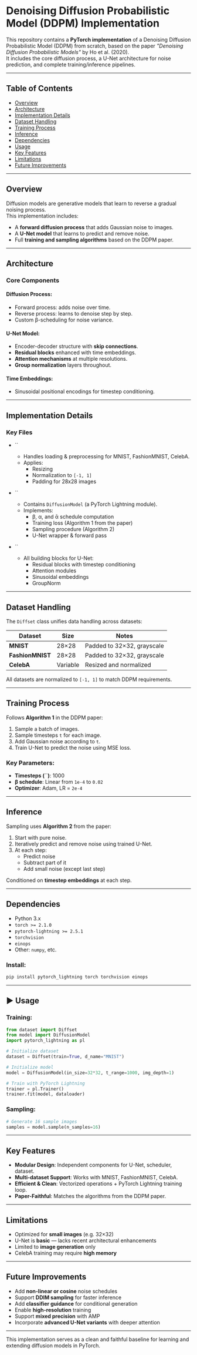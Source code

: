 # Denoising Diffusion Probabilistic Model (DDPM) Implementation

This repository contains a **PyTorch implementation** of a Denoising Diffusion Probabilistic Model (DDPM) from scratch, based on the paper *"Denoising Diffusion Probabilistic Models"* by Ho et al. (2020).\
It includes the core diffusion process, a U-Net architecture for noise prediction, and complete training/inference pipelines.

&#x20; &#x20;

---

##  Table of Contents

- [Overview](#overview)
- [Architecture](#architecture)
- [Implementation Details](#implementation-details)
- [Dataset Handling](#dataset-handling)
- [Training Process](#training-process)
- [Inference](#inference)
- [Dependencies](#dependencies)
- [Usage](#usage)
- [Key Features](#key-features)
- [Limitations](#limitations)
- [Future Improvements](#future-improvements)

---

##  Overview

Diffusion models are generative models that learn to reverse a gradual noising process.\
This implementation includes:

- A **forward diffusion process** that adds Gaussian noise to images.
- A **U-Net model** that learns to predict and remove noise.
- Full **training and sampling algorithms** based on the DDPM paper.

---

##  Architecture

### Core Components

#### Diffusion Process:

- Forward process: adds noise over time.
- Reverse process: learns to denoise step by step.
- Custom β-scheduling for noise variance.

#### U-Net Model:

- Encoder-decoder structure with **skip connections**.
- **Residual blocks** enhanced with time embeddings.
- **Attention mechanisms** at multiple resolutions.
- **Group normalization** layers throughout.

#### Time Embeddings:

- Sinusoidal positional encodings for timestep conditioning.

---

##  Implementation Details

### Key Files

- ``

  - Handles loading & preprocessing for MNIST, FashionMNIST, CelebA.
  - Applies:
    - Resizing
    - Normalization to `[-1, 1]`
    - Padding for 28x28 images

- ``

  - Contains `DiffusionModel` (a PyTorch Lightning module).
  - Implements:
    - β, α, and ᾱ schedule computation
    - Training loss (Algorithm 1 from the paper)
    - Sampling procedure (Algorithm 2)
    - U-Net wrapper & forward pass

- ``

  - All building blocks for U-Net:
    - Residual blocks with timestep conditioning
    - Attention modules
    - Sinusoidal embeddings
    - GroupNorm

---

##  Dataset Handling

The `Diffset` class unifies data handling across datasets:

| Dataset          | Size     | Notes                      |
| ---------------- | -------- | -------------------------- |
| **MNIST**        | 28×28    | Padded to 32×32, grayscale |
| **FashionMNIST** | 28×28    | Padded to 32×32, grayscale |
| **CelebA**       | Variable | Resized and normalized     |

All datasets are normalized to `[-1, 1]` to match DDPM requirements.

---

##  Training Process

Follows **Algorithm 1** in the DDPM paper:

1. Sample a batch of images.
2. Sample timesteps `t` for each image.
3. Add Gaussian noise according to `t`.
4. Train U-Net to predict the noise using MSE loss.

### Key Parameters:

- **Timesteps (**``**)**: 1000
- **β schedule**: Linear from `1e-4` to `0.02`
- **Optimizer**: Adam, LR = `2e-4`

---

##  Inference

Sampling uses **Algorithm 2** from the paper:

1. Start with pure noise.
2. Iteratively predict and remove noise using trained U-Net.
3. At each step:
   - Predict noise
   - Subtract part of it
   - Add small noise (except last step)

Conditioned on **timestep embeddings** at each step.

---

##  Dependencies

- Python 3.x
- `torch >= 2.1.0`
- `pytorch-lightning >= 2.5.1`
- `torchvision`
- `einops`
- Other: `numpy`, etc.

### Install:

```bash
pip install pytorch_lightning torch torchvision einops
```

---

## ▶ Usage

### Training:

```python
from dataset import Diffset
from model import DiffusionModel
import pytorch_lightning as pl

# Initialize dataset
dataset = Diffset(train=True, d_name="MNIST")

# Initialize model
model = DiffusionModel(in_size=32*32, t_range=1000, img_depth=1)

# Train with PyTorch Lightning
trainer = pl.Trainer()
trainer.fit(model, dataloader)
```

### Sampling:

```python
# Generate 16 sample images
samples = model.sample(n_samples=16)
```

---

##  Key Features

- **Modular Design**: Independent components for U-Net, scheduler, dataset.
- **Multi-dataset Support**: Works with MNIST, FashionMNIST, CelebA.
- **Efficient & Clean**: Vectorized operations + PyTorch Lightning training loop.
- **Paper-Faithful**: Matches the algorithms from the DDPM paper.

---

##  Limitations

- Optimized for **small images** (e.g. 32×32)
- U-Net is **basic** — lacks recent architectural enhancements
- Limited to **image generation** only
- CelebA training may require **high memory**

---

##  Future Improvements

- Add **non-linear or cosine** noise schedules
- Support **DDIM sampling** for faster inference
- Add **classifier guidance** for conditional generation
- Enable **high-resolution** training
- Support **mixed precision** with AMP
- Incorporate **advanced U-Net variants** with deeper attention

---

This implementation serves as a clean and faithful baseline for learning and extending diffusion models in PyTorch.

